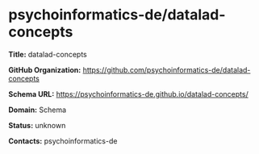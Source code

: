 # psychoinformatics-de/datalad-concepts

**Title:** datalad-concepts



**GitHub Organization:** https://github.com/psychoinformatics-de/datalad-concepts

**Schema URL:** https://psychoinformatics-de.github.io/datalad-concepts/



**Domain:** Schema

**Status:** unknown



**Contacts:** psychoinformatics-de